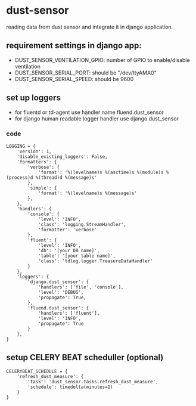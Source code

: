 # dust-sensor

reading data from dust sensor and integrate it in django application. 

## requirement settings in django app:

 * DUST_SENSOR_VENTILATION_GPIO: number of GPIO to enable/disable ventilation
 * DUST_SENSOR_SERIAL_PORT: should be "/dev/ttyAMA0"
 * DUST_SENSOR_SERIAL_SPEED: should be 9600

## set up loggers
 * for fluentd or td-agent  use handler name fluend.dust_sensor
 * for django human readable logger handler use django.dust_sensor
    
### code
    LOGGING = {
        'version': 1,
        'disable_existing_loggers': False,
        'formatters': {
            'verbose': {
                'format': '%(levelname)s %(asctime)s %(module)s %(process)d %(thread)d %(message)s'
            },
            'simple': {
                'format': '%(levelname)s %(message)s'
            },
        },
        'handlers': {
            'console': {
                'level': 'INFO',
                'class': 'logging.StreamHandler',
                'formatter': 'verbose'
            },
            'fluent': {
                'level': 'INFO',
                'db': '[your DB name]',
                'table': '[your table name]',
                'class': 'tdlog.logger.TreasureDataHandler'
            }
        },
        'loggers': {
            'django.dust_sensor': {
                'handlers': ['file', 'console'],
                'level': 'DEBUG',
                'propagate': True,
            },
            'fluend.dust_sensor': {
                'handlers': ['fluent'],
                'level': 'INFO',
                'propagate': True
            }
        },
    }


## setup CELERY BEAT scheduller (optional)

    CELERYBEAT_SCHEDULE = {
        'refresh_dust_measure': {
            'task': 'dust_sensor.tasks.refresh_dust_measure',
            'schedule': timedelta(minutes=1)
        }
    }
